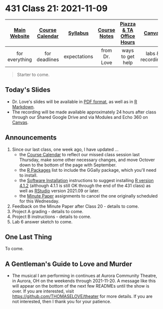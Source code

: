 # 431 Class 21: 2021-11-09

[Main Website](https://thomaselove.github.io/431/) | [Course Calendar](https://thomaselove.github.io/431/calendar.html) | [Syllabus](https://thomaselove.github.io/431-2021-syllabus/) | [Course Notes](https://thomaselove.github.io/431-notes/) | [Piazza & TA Office Hours](https://thomaselove.github.io/431/contact.html) | [Canvas](https://canvas.case.edu) | [Data and Code](https://github.com/THOMASELOVE/431-data)
:-----------: | :--------------: | :----------: | :---------: | :-------------: | :-----------: | :------------:
for everything | for deadlines | expectations | from Dr. Love | ways to get help | labs & recordings | for downloads

> Starter to come.

## Today's Slides

- Dr. Love's slides will be available in [PDF format](https://github.com/THOMASELOVE/431-2021/blob/main/classes/class21/431-class21-slides.pdf), as well as in [R Markdown](https://github.com/THOMASELOVE/431-2021/blob/main/classes/class21/431-class21-slides.Rmd). 
- The recording will be made available approximately 24 hours after class through our Shared Google Drive and via Modules and Echo 360 on [Canvas](https://canvas.case.edu).

## Announcements

1. Since our last class, one week ago, I have updated ...
    - the [Course Calendar](https://thomaselove.github.io/431/calendar.html) to reflect our missed class session last Thursday, make some other necessary changes, and move Octover down to the bottom of the page with September.
    - the [R Packages](https://thomaselove.github.io/431/r_packages.html) list to include the GGally package, which you'll need to install.
    - the [Software Installation](https://thomaselove.github.io/431/software_install.html) instructions to suggest installing [R version 4.1.2](http://cran.case.edu/) (although 4.1.1 is still OK through the end of the 431 class) as well as [RStudio](https://www.rstudio.com/products/rstudio/download/#download) version 2021.09 or later.
    - the [Minute Paper](https://github.com/THOMASELOVE/431-2021/tree/main/minutepapers) assignments to cancel the one originally scheduled for this Wednesday. 
2. Feedback on the Minute Paper after Class 20 - details to come.
3. Project A grading - details to come.
4. Project B instructions - details to come.
5. Lab 6 answer sketch to come.
 
## One Last Thing

To come.

## A Gentleman's Guide to Love and Murder

- The musical I am performing in continues at Aurora Community Theatre, in Aurora, OH on the weekends through 2021-11-20. A message like this will appear on the bottom of the next few READMEs until the show is over. If you are interested, visit https://github.com/THOMASELOVE/theater for more details. If you are not interested, then I thank you for your patience. 
